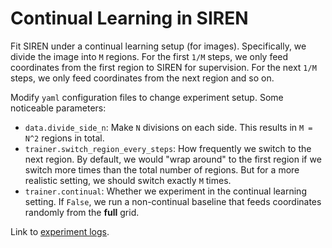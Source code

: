 # Continual Learning in SIREN

Fit SIREN under a continual learning setup (for images). Specifically, we divide the image into `M` regions. For the first `1/M` steps, we only feed coordinates from the first region to SIREN for supervision. For the next `1/M` steps, we only feed coordinates from the next region and so on.

Modify `yaml` configuration files to change experiment setup. Some noticeable parameters:

- `data.divide_side_n`: Make `N` divisions on each side. This results in `M = N^2` regions in total.
- `trainer.switch_region_every_steps`: How frequently we switch to the next region. By default, we would "wrap around" to the first region if we switch more times than the total number of regions. But for a more realistic setting, we should switch exactly `M` times.
- `trainer.continual`: Whether we experiment in the continual learning setting. If `False`, we run a non-continual baseline that feeds coordinates randomly from the **full** grid.

Link to [experiment logs](https://docs.google.com/spreadsheets/d/1NMEjlQpJXU-L728Af8WB71ll8Jz5s8GONhvxnAzex28/edit?usp=sharing).
